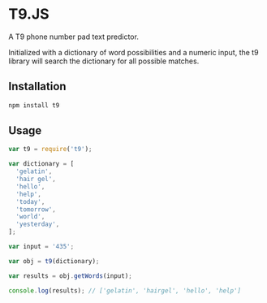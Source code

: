 # T9.JS

A T9 phone number pad text predictor.

Initialized with a dictionary of word possibilities and a numeric input, the t9 library will search the dictionary for all possible matches.

## Installation

```bash
npm install t9
```

## Usage

```javascript
var t9 = require('t9');

var dictionary = [
  'gelatin',
  'hair gel',
  'hello',
  'help',
  'today',
  'tomorrow',
  'world',
  'yesterday',
];

var input = '435';

var obj = t9(dictionary);

var results = obj.getWords(input);

console.log(results); // ['gelatin', 'hairgel', 'hello', 'help']
```
